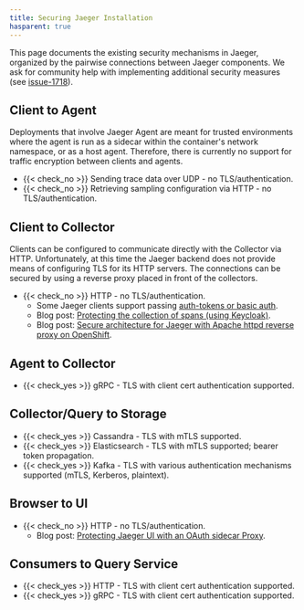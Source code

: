 ```yaml
---
title: Securing Jaeger Installation
hasparent: true
---
```


This page documents the existing security mechanisms in Jaeger, organized by the pairwise connections between Jaeger components. We ask for community help with implementing additional security measures (see [issue-1718][]).

## Client to Agent

Deployments that involve Jaeger Agent are meant for trusted environments where the agent is run as a sidecar within the container's network namespace, or as a host agent. Therefore, there is currently no support for traffic encryption between clients and agents.

* {{< check_no >}} Sending trace data over UDP - no TLS/authentication.
* {{< check_no >}} Retrieving sampling configuration via HTTP - no TLS/authentication.

## Client to Collector

Clients can be configured to communicate directly with the Collector via HTTP. Unfortunately, at this time the Jaeger backend does not provide means of configuring TLS for its HTTP servers. The connections can be secured by using a reverse proxy placed in front of the collectors.

* {{< check_no >}} HTTP - no TLS/authentication.
  * Some Jaeger clients support passing [auth-tokens or basic auth](../client-features/#tracer-configuration-via-environment-variables).
  * Blog post: [Protecting the collection of spans (using Keycloak)](https://medium.com/jaegertracing/protecting-the-collection-of-spans-1948d88682e5).
  * Blog post: [Secure architecture for Jaeger with Apache httpd reverse proxy on OpenShift](https://medium.com/@larsmilland01/secure-architecture-for-jaeger-with-apache-httpd-reverse-proxy-on-openshift-f31983fad400).

## Agent to Collector

* {{< check_yes >}} gRPC - TLS with client cert authentication supported.

## Collector/Query to Storage

* {{< check_yes >}} Cassandra - TLS with mTLS supported.
* {{< check_yes >}} Elasticsearch - TLS with mTLS supported; bearer token propagation.
* {{< check_yes >}} Kafka - TLS with various authentication mechanisms supported (mTLS, Kerberos, plaintext).

## Browser to UI

* {{< check_no >}} HTTP - no TLS/authentication.
  * Blog post: [Protecting Jaeger UI with an OAuth sidecar Proxy](https://medium.com/jaegertracing/protecting-jaeger-ui-with-an-oauth-sidecar-proxy-34205cca4bb1).

## Consumers to Query Service

* {{< check_yes >}} HTTP - TLS with client cert authentication supported.
* {{< check_yes >}} gRPC - TLS with client cert authentication supported.

[issue-1718]: https://github.com/jaegertracing/jaeger/issues/1718
